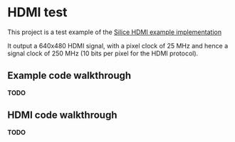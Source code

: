 # HDMI test

This project is a test example of the [Silice HDMI example implementation](../common/hdmi.ice)

It output a 640x480 HDMI signal, with a pixel clock of 25 MHz and hence a signal clock of 250 MHz (10 bits per pixel for the HDMI protocol).

## Example code walkthrough

**TODO**

## HDMI code walkthrough

**TODO**
